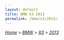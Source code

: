 ```yaml
---
layout: default
title: BMW X3 2013
permalink: /bmw/x3/2013/
---
```

[*Home*](/) > [*BMW*](/bmw/) > [*X3*](/bmw/x3/) > [*2013*](/bmw/x3/2013/)
